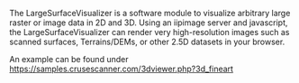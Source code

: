 The LargeSurfaceVisualizer is a software module to visualize arbitrary large raster or image data in 2D and 3D. 
Using an iipimage server and javascript, the LargeSurfaceVisualizer can render very high-resolution images such as scanned surfaces, Terrains/DEMs, or other 2.5D datasets in your browser. 
 
An example can be found under https://samples.crusescanner.com/3dviewer.php?3d_fineart